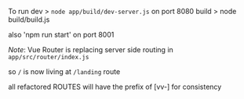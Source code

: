 To run
dev > `node app/build/dev-server.js` on port 8080
build > node build/build.js

also 'npm run start' on port 8001

*Note*: Vue Router is replacing server side routing in
    `app/src/router/index.js`

so `/` is now living at `/landing` route

all refactored ROUTES will have the prefix of [vv-] for consistency
